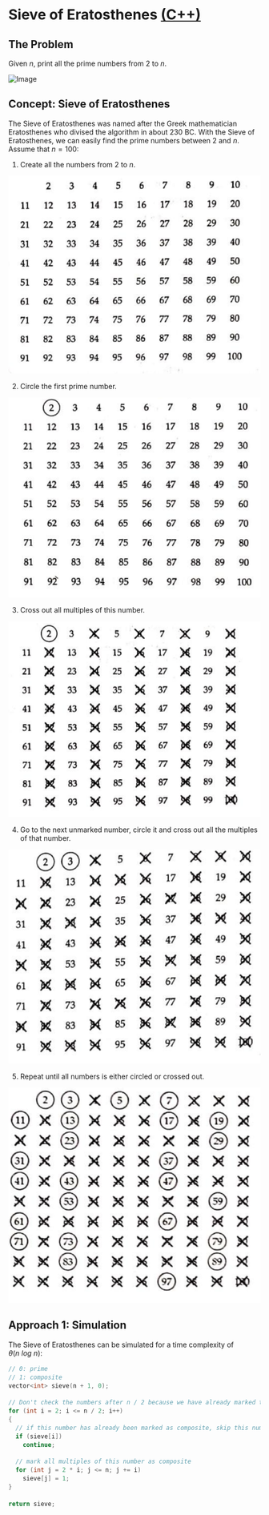 # Sieve of Eratosthenes  [(C++)](./sieve.cpp)

## The Problem

Given $n$, print all the prime numbers from $2$ to $n$.

![Image](https://upload.wikimedia.org/wikipedia/commons/b/b9/Sieve_of_Eratosthenes_animation.gif)

## Concept: Sieve of Eratosthenes

The Sieve of Eratosthenes was named after the Greek mathematician Eratosthenes who divised the algorithm in about $230$ BC. With the Sieve of Eratosthenes, we can easily find the prime numbers between $2$ and $n$. Assume that $n = 100$:

1. Create all the numbers from $2$ to $n$.

![Image](./images/init.png)

2. Circle the first prime number.

![Image](./images/first-prime.png)

3. Cross out all multiples of this number.

![Image](./images/first-cross.png)

4. Go to the next unmarked number, circle it and cross out all the multiples of that number.

![Image](./images/next-cross.png)

5. Repeat until all numbers is either circled or crossed out.

![Image](./images/final.png)

## Approach 1: Simulation

The Sieve of Eratosthenes can be simulated for a time complexity of $\theta(n \ log \ n)$:

```cpp
// 0: prime
// 1: composite
vector<int> sieve(n + 1, 0);

// Don't check the numbers after n / 2 because we have already marked them.
for (int i = 2; i <= n / 2; i++)
{
  // if this number has already been marked as composite, skip this number
  if (sieve[i])
    continue;

  // mark all multiples of this number as composite
  for (int j = 2 * i; j <= n; j += i)
    sieve[j] = 1;
}

return sieve;
```
